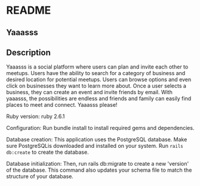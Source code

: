 # README

## Yaaasss

## Description
Yaaasss is a social platform where users can plan and invite each other to meetups. Users have the ability to search for a category of business and desired location for potential meetups. Users can browse options and even click on businesses they want to learn more about. Once a user selects a business, they can create an event and invite friends by email. With yaaasss, the possibilities are endless and friends and family can easily find places to meet and connect. Yaaasss please!

Ruby version: ruby 2.6.1

Configuration: Run bundle install to install required gems and dependencies.

Database creation: This application uses the PostgreSQL database. Make sure PostgreSQLis downloaded and installed on your system. Run `rails db:create` to create the database.

Database initialization: Then, run rails db:migrate to create a new 'version' of the database. This command also updates your schema file to match the structure of your database.
